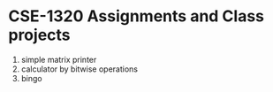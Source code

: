 # CSE-1320 Assignments and Class projects
1) simple matrix printer
2) calculator by bitwise operations
3) bingo 
